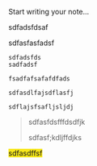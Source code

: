 <p>Start writing your note...</p><p></p><p></p><p></p><p>sdfadsfdsaf</p><p></p><p>sdfasfasfadsf</p><p></p><p></p><pre class="editor-code-block"><code>sdfadsfds
sadfadsf</code></pre><p></p><p><code>fsadfafsafafdfads</code></p><p><code>sdfasdlfajsdflasfj</code></p><p><code>sdflajsfsafljsljdj</code></p><p></p><blockquote class="editor-blockquote"><p>sdfasfdsfffdsdfjk</p><p>sdfasf;kdljffdjks</p></blockquote><p></p><p><mark class="editor-highlight" data-color="#f8e71c" style="background-color: #f8e71c; color: inherit">sdfasdffsf</mark></p>